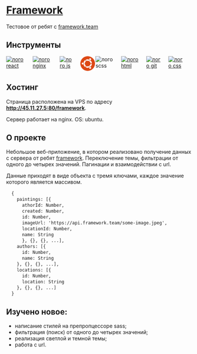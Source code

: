# [Framework](http://45.11.27.5:80/framework)
Тестовое от ребят с [framework.team](https://framework.team)

## Инструменты
<nav style='display: flex'>
  <a
    href='https://ru.reactjs.org/'
    style='cursor: pointer'
    target='_blank'
  >
    <img 
      style='width: 40px; height: 40px; object-fit: contain; margin-right: 20px' 
      src='https://upload.wikimedia.org/wikipedia/commons/thumb/a/a7/React-icon.svg/640px-React-icon.svg.png' 
      alt='лого react'
      />
  </a>
  <a
    href='https://nginx.org/ru/'
    style='cursor: pointer'
    target='_blank'
  >
    <img 
      style='width: 40px; height: 40px; object-fit: contain; margin-right: 20px' 
      src='https://w7.pngwing.com/pngs/262/242/png-transparent-nginx-phusion-passenger-application-software-proxy-server-reverse-proxy-creativo-logo-de-marca-angle-text-trademark.png' 
      alt='лого nginx' />
  </a>
  <a
    href='https://learn.javascript.ru/'
    style='cursor: pointer'
    target='_blank'
  >
    <img 
      style='width: 40px; height: 40px; object-fit: contain; margin-right: 20px' 
      src='https://www.nicepng.com/png/detail/80-803587_png-file-svg-javascript.png' 
      alt='лого js' />
  </a>
  <a
    href='https://ubuntu.ru/doku.php'
    style='cursor: pointer'
    target='_blank'
  >
    <img 
      style='width: 40px; height: 40px; object-fit: contain; margin-right: 20px' 
      src='https://raw.githubusercontent.com/docker-library/docs/01c12653951b2fe592c1f93a13b4e289ada0e3a1/ubuntu/logo.png' 
      alt='лого ubuntu' />
  </a>
  <a>
    <img 
      style='width: 40px; height: 40px; object-fit: contain; margin-right: 20px' 
      src='https://encrypted-tbn0.gstatic.com/images?q=tbn:ANd9GcTMd7eiGMX9FwRLC0uJTDewSjw_7_WvCF4ABLdwztLrCnPEXrqW0gG-pH8eT-fYPLlghjY&usqp=CAU' 
      alt='лого scss' />
  </a>
  <a
    href='https://www.w3schools.com/html/'
    style='cursor: pointer'
    target='_blank'
  >
    <img 
      style='width: 40px; height: 40px; object-fit: contain; margin-right: 20px' 
      src='https://webref.ru/assets/images/book/html5.png' 
      alt='лого html' />
  </a>
  <a
    href='https://git-scm.com/'
    style='cursor: pointer'
    target='_blank'
  >
    <img 
      style='width: 40px; height: 40px; object-fit: contain; margin-right: 20px' 
      src='https://git-scm.com/images/logos/downloads/Git-Icon-1788C.png' 
      alt='лого git' />
  </a>
  <a
    href='https://www.w3schools.com/css/'
    style='cursor: pointer'
    target='_blank'
  >
    <img 
      style='width: 40px; height: 40px; object-fit: contain; margin-right: 20px' 
      src='https://encrypted-tbn0.gstatic.com/images?q=tbn:ANd9GcRjK60Fd1shaOG5Glq2toJyChKNGP9Ocmm4PC_r27rEB0XzDQrSgOUpIDHjOZriA-lZkS0&usqp=CAU' 
      alt='лого css' />
  </a>
</nav>


## Хостинг
Страница расположена на VPS по адресу **http://45.11.27.5:80/framework**.

Cервер работает на nginx. OS: ubuntu. 
## О проекте
Небольшое веб-приложение, в котором реализовано получение данных с сервера от ребят [framework](https://test-front.framework.team/api-docs/). Переключение темы, фильтрации от одного до четырех значений. Пагинации и взаимодействии с url.

Данные приходят в виде объекта с тремя ключами, каждое значение которого является массивом.

      {
        paintings: [{
          athorId: Number,
          created: Number,
          id: Number,
          imageUrl: 'https://api.framework.team/some-image.jpeg',
          locationId: Number,
          name: String
          }, {}, {}, ...],
        authors: [{
          id: Number,
          name: String
        }, {}, {}, ...],
        locations: [{
          id: Number,
          location: String
        }, {}, {}, ...]
      }

## Изучено новое:
* написание стилей на препропцессоре sass;
* фильтрация (поиск) от одного до четырех значений;
* реализация светлой и темной темы;
* работа с url.